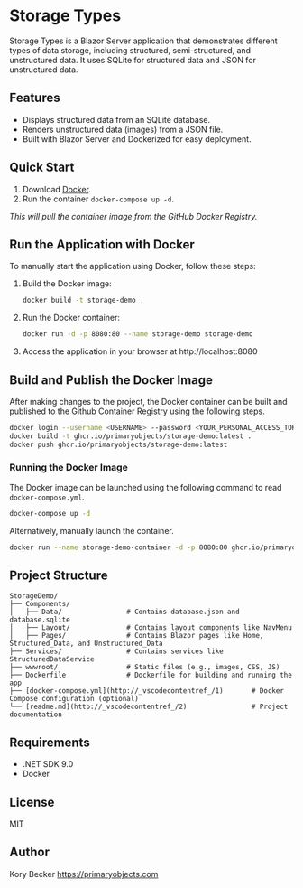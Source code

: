 Storage Types
=============

Storage Types is a Blazor Server application that demonstrates different types of data storage, including structured, semi-structured, and unstructured data. It uses SQLite for structured data and JSON for unstructured data.

## Features

- Displays structured data from an SQLite database.
- Renders unstructured data (images) from a JSON file.
- Built with Blazor Server and Dockerized for easy deployment.

## Quick Start

1. Download [Docker](https://www.docker.com/products/docker-desktop).
2. Run the container `docker-compose up -d`.

*This will pull the container image from the GitHub Docker Registry.*

## Run the Application with Docker

To manually start the application using Docker, follow these steps:

1. Build the Docker image:
    ```bash
    docker build -t storage-demo .
    ```
2. Run the Docker container:
    ```bash
    docker run -d -p 8080:80 --name storage-demo storage-demo
    ```

3. Access the application in your browser at http://localhost:8080

## Build and Publish the Docker Image

After making changes to the project, the Docker container can be built and published to the Github Container Registry using the following steps.

```bash
docker login --username <USERNAME> --password <YOUR_PERSONAL_ACCESS_TOKEN> ghcr.io
docker build -t ghcr.io/primaryobjects/storage-demo:latest .
docker push ghcr.io/primaryobjects/storage-demo:latest
```

### Running the Docker Image

The Docker image can be launched using the following command to read `docker-compose.yml`.

```bash
docker-compose up -d
```

Alternatively, manually launch the container.

```bash
docker run --name storage-demo-container -d -p 8080:80 ghcr.io/primaryobjects/storage-demo:latest
```

## Project Structure

```text
StorageDemo/
├── Components/
│   ├── Data/                # Contains database.json and database.sqlite
│   ├── Layout/              # Contains layout components like NavMenu
│   ├── Pages/               # Contains Blazor pages like Home, Structured_Data, and Unstructured_Data
├── Services/                # Contains services like StructuredDataService
├── wwwroot/                 # Static files (e.g., images, CSS, JS)
├── Dockerfile               # Dockerfile for building and running the app
├── [docker-compose.yml](http://_vscodecontentref_/1)       # Docker Compose configuration (optional)
└── [readme.md](http://_vscodecontentref_/2)                # Project documentation
```

## Requirements

- .NET SDK 9.0
- Docker

## License

MIT

## Author

Kory Becker
https://primaryobjects.com